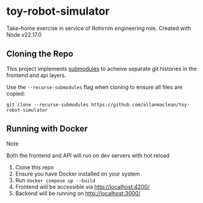 # toy-robot-simulator
Take-home exercise in service of Rohirrim engineering role.
Created with Node v22.17.0

## Cloning the Repo
This project implements [submodules](https://git-scm.com/book/en/v2/Git-Tools-Submodules) to acheive separate git histories in the frontend and api layers.

Use the `--recurse-submodules` flag when cloning to ensure all files are copied:

```shell
git clone --recurse-submodules https://github.com/allanmaclean/toy-robot-simulator
```

## Running with Docker

> [!NOTE]
> Both the frontend and API will run on dev servers with hot reload

1. Clone this repo
2. Ensure you have Docker installed on your system
3. Run `docker compose up --build`
4. Frontend will be accessible via [http://localhost:4200/](http://localhost:4200/)
5. Backend will be running on [http://localhost:3000/](http://localhost:3000/)